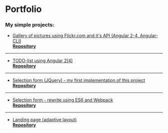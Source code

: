 Portfolio
=========
### My simple projects:

* [Gallery of pictures using Flickr.com and it's API (Angular 2-4, Angular-CLI)](https://oleg-kochura.github.io/Gallery)     
**[Repository](https://github.com/oleg-kochura/Gallery)**

---

* [TODO-list using Angular 2(4)](https://oleg-kochura.github.io/TODO-angular2/)     
**[Repository](https://github.com/oleg-kochura/TODO-angular2)**

---

* [Selection form (JQuery) - my first implementation of this project](https://oleg-kochura.github.io/project_jquery)     
**[Repository](https://github.com/oleg-kochura/oleg-kochura.github.io/tree/master/project_jquery)**

---

* [Selection form - rewrite using ES6 and Webpack](https://oleg-kochura.github.io/project-es6-webpack)     
**[Repository](https://github.com/oleg-kochura/oleg-kochura.github.io/tree/master/project-es6-webpack)**

---

* [Landing page (adaptive layout)](https://oleg-kochura.github.io/VisevenLanding)     
**[Repository](https://github.com/oleg-kochura/oleg-kochura.github.io/tree/master/VisevenLanding)**
